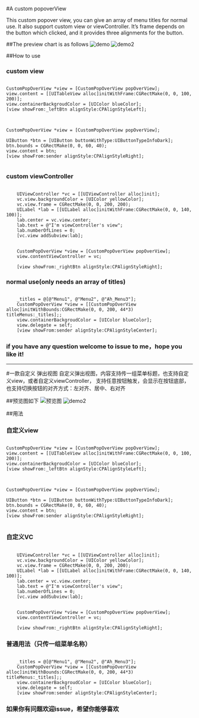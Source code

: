 #A custom popoverView

This custom popover view, you can give an array of menu titles for normal use. It also support custom view or viewController. It’s frame depends on the button which clicked, and it provides three alignments for the button.

##The preview chart is as follows
![demo](http://ww3.sinaimg.cn/mw690/72aba7efgw1f3ch00wwwxg20al0j3gqp.gif)
![demo2](http://ww2.sinaimg.cn/mw690/72aba7efgw1f3dcknlfphg20am0j3dm6.gif)

##How to use
### custom view
<pre><code>
CustomPopOverView *view = [CustomPopOverView popOverView];
view.content = [[UITableView alloc]initWithFrame:CGRectMake(0, 0, 100, 200)];
view.containerBackgroudColor = [UIColor blueColor];
[view showFrom:_leftBtn alignStyle:CPAlignStyleLeft];

</code></pre>

<pre><code>
CustomPopOverView *view = [CustomPopOverView popOverView];
    
UIButton *btn = [UIButton buttonWithType:UIButtonTypeInfoDark];
btn.bounds = CGRectMake(0, 0, 60, 40);
view.content = btn;    
[view showFrom:sender alignStyle:CPAlignStyleRight];

</code></pre>

### custom viewController
<pre><code>
	UIViewController *vc = [[UIViewController alloc]init];
    vc.view.backgroundColor = [UIColor yellowColor];
    vc.view.frame = CGRectMake(0, 0, 200, 200);
    UILabel *lab = [[UILabel alloc]initWithFrame:CGRectMake(0, 0, 140, 100)];
    lab.center = vc.view.center;
    lab.text = @"I'm viewController's view";
    lab.numberOfLines = 0;
    [vc.view addSubview:lab];
    

    CustomPopOverView *view = [CustomPopOverView popOverView];
    view.contentViewController = vc;
    
    [view showFrom:_rightBtn alignStyle:CPAlignStyleRight];
</code></pre>

### normal use(only needs an array of titles)
<pre><code>
	_titles = @[@"Menu1", @"Menu2", @"Ah_Menu3"];
	CustomPopOverView *view = [[CustomPopOverView 	alloc]initWithBounds:CGRectMake(0, 0, 200, 44*3) 	titleMenus:_titles];;
	view.containerBackgroudColor = [UIColor blueColor];
	view.delegate = self;
	[view showFrom:sender alignStyle:CPAlignStyleCenter];
</code></pre>

### if you have any question welcome to issue to me，hope you like it!

<hr>

#一款自定义 弹出视图
自定义弹出视图，内容支持传一组菜单标题，也支持自定义view，或者自定义viewController， 支持任意按钮触发，会显示在按钮底部，也支持切换按钮的对齐方式：左对齐、居中、右对齐

##预览图如下
![预览图](http://ww3.sinaimg.cn/mw690/72aba7efgw1f3ch00wwwxg20al0j3gqp.gif)
![demo2](http://ww2.sinaimg.cn/mw690/72aba7efgw1f3dcknlfphg20am0j3dm6.gif)

##用法


### 自定义view
<pre><code>
CustomPopOverView *view = [CustomPopOverView popOverView];
view.content = [[UITableView alloc]initWithFrame:CGRectMake(0, 0, 100, 200)];
view.containerBackgroudColor = [UIColor blueColor];
[view showFrom:_leftBtn alignStyle:CPAlignStyleLeft];

</code></pre>

<pre><code>
CustomPopOverView *view = [CustomPopOverView popOverView];
    
UIButton *btn = [UIButton buttonWithType:UIButtonTypeInfoDark];
btn.bounds = CGRectMake(0, 0, 60, 40);
view.content = btn;    
[view showFrom:sender alignStyle:CPAlignStyleRight];

</code></pre>


### 自定义VC
<pre><code>
	UIViewController *vc = [[UIViewController alloc]init];
    vc.view.backgroundColor = [UIColor yellowColor];
    vc.view.frame = CGRectMake(0, 0, 200, 200);
    UILabel *lab = [[UILabel alloc]initWithFrame:CGRectMake(0, 0, 140, 100)];
    lab.center = vc.view.center;
    lab.text = @"I'm viewController's view";
    lab.numberOfLines = 0;
    [vc.view addSubview:lab];
    

    CustomPopOverView *view = [CustomPopOverView popOverView];
    view.contentViewController = vc;
    
    [view showFrom:_rightBtn alignStyle:CPAlignStyleRight];
</code></pre>


### 普通用法（只传一组菜单名称）
<pre><code>
	_titles = @[@"Menu1", @"Menu2", @"Ah_Menu3"];
	CustomPopOverView *view = [[CustomPopOverView 	alloc]initWithBounds:CGRectMake(0, 0, 200, 44*3) 	titleMenus:_titles];;
	view.containerBackgroudColor = [UIColor blueColor];
	view.delegate = self;
	[view showFrom:sender alignStyle:CPAlignStyleCenter];
</code></pre>

### 如果你有问题欢迎issue，希望你能够喜欢


